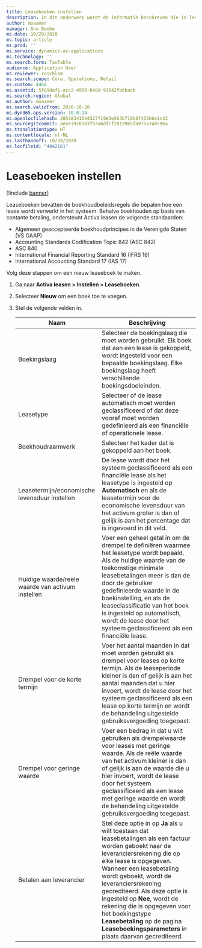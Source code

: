 ```yaml
---
title: Leaseboeken instellen
description: In dit onderwerp wordt de informatie beschreven die in leaseboeken wordt bijgehouden. Leaseboeken bevatten de boekhoudbeleidsregels die bepalen hoe een lease wordt verwerkt in het systeem.
author: moaamer
manager: Ann Beebe
ms.date: 10/28/2020
ms.topic: article
ms.prod: ''
ms.service: dynamics-ax-applications
ms.technology: ''
ms.search.form: TaxTable
audience: Application User
ms.reviewer: roschlom
ms.search.scope: Core, Operations, Retail
ms.custom: 4464
ms.assetid: 5f89daf1-acc2-4959-b48d-91542fb6bacb
ms.search.region: Global
ms.author: moaamer
ms.search.validFrom: 2020-10-28
ms.dyn365.ops.version: 10.0.14
ms.openlocfilehash: 28518341544327f1983e563b719b0f455b6e1c43
ms.sourcegitcommit: aeee39c01d3f93a6dfcf2013965fa975a740596a
ms.translationtype: HT
ms.contentlocale: nl-NL
ms.lasthandoff: 10/28/2020
ms.locfileid: "4442161"
---
```

# <a name="set-up-lease-books"></a>Leaseboeken instellen

[!include [banner](../includes/banner.md)]

Leaseboeken bevatten de boekhoudbeleidsregels die bepalen hoe een lease wordt verwerkt in het systeem. Behalve boekhouden op basis van contante betaling, ondersteunt Activa leasen de volgende standaarden:

- Algemeen geaccepteerde boekhoudprincipes in de Verenigde Staten (VS GAAP)
- Accounting Standards Codification Topic 842 (ASC 842)
- ASC 840
- International Financial Reporting Standard 16 (IFRS 16)
- International Accounting Standard 17 (IAS 17)

Volg deze stappen om een nieuw leaseboek te maken.

1. Ga naar **Activa leasen \> Instellen \> Leaseboeken**.
2. Selecteer **Nieuw** om een boek toe te voegen.
3. Stel de volgende velden in.

    | Naam                                     | Beschrijving |
    |------------------------------------------|-------------|
    | Boekingslaag                            | Selecteer de boekingslaag die moet worden gebruikt. Elk boek dat aan een lease is gekoppeld, wordt ingesteld voor een bepaalde boekingslaag. Elke boekingslaag heeft verschillende boekingsdoeleinden. |
    | Leasetype                               | Selecteer of de lease automatisch moet worden geclassificeerd of dat deze vooraf moet worden gedefinieerd als een financiële of operationele lease. |
    | Boekhoudraamwerk                     | Selecteer het kader dat is gekoppeld aan het boek. |
    | Leasetermijn/economische levensduur instellen          | De lease wordt door het systeem geclassificeerd als een financiële lease als het leasetype is ingesteld op **Automatisch** en als de leasetermijn voor de economische levensduur van het activum groter is dan of gelijk is aan het percentage dat is ingevoerd in dit veld.  |
    | Huidige waarde/reële waarde van activum instellen   | Voer een geheel getal in om de drempel te definiëren waarmee het leasetype wordt bepaald. Als de huidige waarde van de toekomstige minimale leasebetalingen meer is dan de door de gebruiker gedefinieerde waarde in de boekinstelling, en als de leaseclassificatie van het boek is ingesteld op automatisch, wordt de lease door het systeem geclassificeerd als een financiële lease. |
    | Drempel voor de korte termijn                     | Voer het aantal maanden in dat moet worden gebruikt als drempel voor leases op korte termijn. Als de leaseperiode kleiner is dan of gelijk is aan het aantal maanden dat u hier invoert, wordt de lease door het systeem geclassificeerd als een lease op korte termijn en wordt de behandeling uitgestelde gebruiksvergoeding toegepast. |
    | Drempel voor geringe waarde                      | Voer een bedrag in dat u wilt gebruiken als drempelwaarde voor leases met geringe waarde. Als de reële waarde van het activum kleiner is dan of gelijk is aan de waarde die u hier invoert, wordt de lease door het systeem geclassificeerd als een lease met geringe waarde en wordt de behandeling uitgestelde gebruiksvergoeding toegepast. |
    | Betalen aan leverancier                            | Stel deze optie in op **Ja** als u wilt toestaan dat leasebetalingen als een factuur worden geboekt naar de leveranciersrekening die op elke lease is opgegeven. Wanneer een leasebetaling wordt geboekt, wordt de leveranciersrekening gecrediteerd. Als deze optie is ingesteld op **Nee**, wordt de rekening die is opgegeven voor het boekingstype **Leasebetaling** op de pagina **Leaseboekingsparameters** in plaats daarvan gecrediteerd. |

